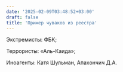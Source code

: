 ```yaml
---
date: '2025-02-09T03:48:52+03:00'
draft: false
title: 'Пример чуваков из реестра'
---
```


Экстремисты: ФБК;

Террористы: «Аль-Каида»;

Иноагенты: Катя Шульман, Апахончич Д.А.
